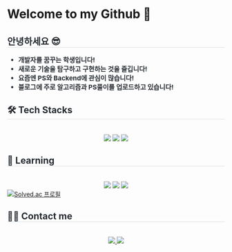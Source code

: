 # Welcome to my Github 👋

<!--
**gleaming9/gleaming9** is a ✨ _special_ ✨ repository because its `README.md` (this file) appears on your GitHub profile.

Here are some ideas to get you started:

- 🔭 I’m currently working on ...
- 🌱 I’m currently learning ...
- 👯 I’m looking to collaborate on ...
- 🤔 I’m looking for help with ...
- 💬 Ask me about ...
- 📫 How to reach me: ...
- 😄 Pronouns: ...
- ⚡ Fun fact: ...
-->

<!-- 헤더 이미지 (옵션) -->
<!--<img src="https://capsule-render.vercel.app/api?type=waving&color=0:E34C26,10:DA5B0B,30:C6538C,75:3572A5,100:A371F7&height=100&section=header&text=&fontSize=0" width="100%"/>-->

<div align="left"> 
    <h2 style="border-bottom: 1px solid #d8dee4; color: #282d33;"> 안녕하세요 😎 </h2>  
    <ul style="font-weight: 700; font-size: 15px; color: #282d33;">
        <li>개발자를 꿈꾸는 학생입니다!</li>
        <li>새로운 기술을 탐구하고 구현하는 것을 즐깁니다!</li>
        <li>요즘엔 PS와 Backend에 관심이 많습니다!</li>
        <li>블로그에 주로 알고리즘과 PS풀이를 업로드하고 있습니다!</li>
    </ul>
</div>

<div align="left">
    <h2 style="border-bottom: 1px solid #d8dee4; color: #282d33;"> 🛠️ Tech Stacks </h2> <br> 
    <div style="margin: 0 auto; text-align: center;">
        <img src="https://img.shields.io/badge/C-A8B9CC?style=for-the-badge&logo=C&logoColor=white">
        <img src="https://img.shields.io/badge/C++-00599C?style=for-the-badge&logo=C%2B%2B&logoColor=white">
        <img src="https://img.shields.io/badge/Python-3776AB?style=for-the-badge&logo=Python&logoColor=white">
    </div>
</div>

<div align="left">
    <h2 style="border-bottom: 1px solid #d8dee4; color: #282d33;"> 📖 Learning </h2> <br>

<div style="text-align: center;">
    <img src="https://img.shields.io/badge/Go-00ADD8?style=for-the-badge&logo=go&logoColor=white">
    <img src="https://img.shields.io/badge/Java-ED8B00?style=for-the-badge&logo=openjdk&logoColor=white">
    <img src="https://img.shields.io/badge/Spring-6DB33F?style=for-the-badge&logo=spring&logoColor=white">
</div>

<div align="left">
    <a href="https://solved.ac/gleaming9">
        <img src="http://mazassumnida.wtf/api/v2/generate_badge?boj=gleaming9" alt="Solved.ac 프로필">
    </a>
</div>

<h2 style="border-bottom: 1px solid #d8dee4; color: #282d33;"> 🧑‍💻 Contact me </h2> <br> 
<div style="text-align: center;">
    <a href="https://velog.io/@gleaming9/posts">
        <img src="https://img.shields.io/badge/Velog-20C997?style=for-the-badge&logo=Velog&logoColor=white">
    </a>
    <a href="mailto:mathasdf0@gmail.com">
        <img src="https://img.shields.io/badge/Gmail-EA4335?style=for-the-badge&logo=Gmail&logoColor=white">
    </a>
</div>  <br> 

<!-- 푸터 이미지 (옵션) -->
<!--<img src="https://capsule-render.vercel.app/api?type=rect&color=0:E34C26,10:DA5B0B,30:C6538C,75:3572A5,100:A371F7&height=40&section=footer&text=&fontSize=0" width="100%"/>-->
